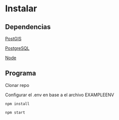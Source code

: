 # Instalar

## Dependencias

[PostGIS](https://postgis.net/docs/postgis_installation.html#install_short_version)

[PostgreSQL](https://www.postgresql.org/)

[Node](https://nodejs.org/en/)

## Programa

Clonar repo

Configurar el .env en base a el archivo EXAMPLEENV

`npm install`

`npm start`

